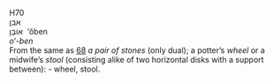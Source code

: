 <body>
  <p>H70<br>  אבן  <br> אוֹבֶן  ‎  ‘ôben  <br><i>o‘-ben </i><br>From the same as <a href="h0068.htm">68</a>  <i>a</i> <i>pair</i> <i>of</i> <i>stones</i> (only dual); a potter’s <i>wheel</i> or a midwife’s <i>stool</i> (consisting alike of two horizontal disks with a support between): - wheel, stool.<br></p>
 </body>
